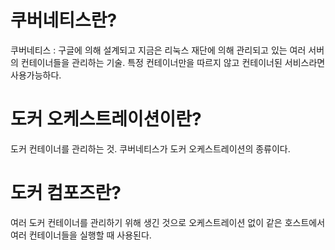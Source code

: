 
# 쿠버네티스란?
쿠버네티스 : 구글에 의해 설계되고 지금은 리눅스 재단에 의해 관리되고 있는 여러 서버의 컨테이너들을 관리하는 기술. 특정 컨테이너만을 따르지 않고 컨테이너된 서비스라면 사용가능하다.

# 도커 오케스트레이션이란?
도커 컨테이너를 관리하는 것. 쿠버네티스가 도커 오케스트레이션의 종류이다.

# 도커 컴포즈란?
여러 도커 컨테이너를 관리하기 위해 생긴 것으로 오케스트레이션 없이 같은 호스트에서 여러 컨테이너들을 실행할 때 사용된다.
